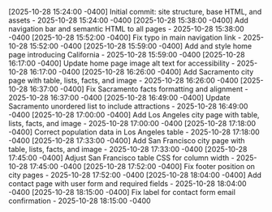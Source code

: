 
[2025-10-28 15:24:00 -0400] Initial commit: site structure, base HTML, and assets - 2025-10-28 15:24:00 -0400
[2025-10-28 15:38:00 -0400] Add navigation bar and semantic HTML to all pages - 2025-10-28 15:38:00 -0400
[2025-10-28 15:52:00 -0400] Fix typo in main navigation link - 2025-10-28 15:52:00 -0400
[2025-10-28 15:59:00 -0400] Add and style home page introducing California - 2025-10-28 15:59:00 -0400
[2025-10-28 16:17:00 -0400] Update home page image alt text for accessibility - 2025-10-28 16:17:00 -0400
[2025-10-28 16:26:00 -0400] Add Sacramento city page with table, lists, facts, and image - 2025-10-28 16:26:00 -0400
[2025-10-28 16:37:00 -0400] Fix Sacramento facts formatting and alignment - 2025-10-28 16:37:00 -0400
[2025-10-28 16:49:00 -0400] Update Sacramento unordered list to include attractions - 2025-10-28 16:49:00 -0400
[2025-10-28 17:00:00 -0400] Add Los Angeles city page with table, lists, facts, and image - 2025-10-28 17:00:00 -0400
[2025-10-28 17:18:00 -0400] Correct population data in Los Angeles table - 2025-10-28 17:18:00 -0400
[2025-10-28 17:33:00 -0400] Add San Francisco city page with table, lists, facts, and image - 2025-10-28 17:33:00 -0400
[2025-10-28 17:45:00 -0400] Adjust San Francisco table CSS for column width - 2025-10-28 17:45:00 -0400
[2025-10-28 17:52:00 -0400] Fix footer position on city pages - 2025-10-28 17:52:00 -0400
[2025-10-28 18:04:00 -0400] Add contact page with user form and required fields - 2025-10-28 18:04:00 -0400
[2025-10-28 18:15:00 -0400] Fix label for contact form email confirmation - 2025-10-28 18:15:00 -0400

